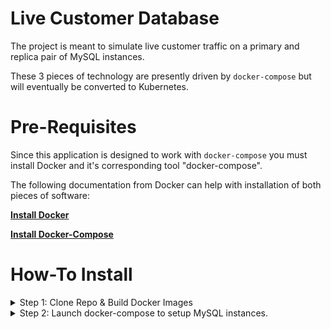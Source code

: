 # Live Customer Database
The project is meant to simulate live customer traffic on a primary and replica pair of MySQL instances. 

These 3 pieces of technology are presently driven by `docker-compose` but will eventually be converted to Kubernetes.

# Pre-Requisites

Since this application is designed to work with `docker-compose` you must install Docker and it's corresponding tool "docker-compose".

The following documentation from Docker can help with installation of both pieces of software:

<b>
<a href="https://docs.docker.com/get-docker/">Install Docker</a>


<a href="https://docs.docker.com/compose/install/">Install Docker-Compose</a>
</b>

# How-To Install

<details><summary>Step 1: Clone Repo & Build Docker Images</summary>
<p>

### Clone Repo & Build Docker Images

The following command will clone the repository to your local dev environment.

```bash
git clone https://github.com/excircle/liveDB.git
```
Once cloned, change directories into the folder called `images` and build the Docker image needed for the liveDB app.

```bash
cd images
sudo docker build -t livedb/mysql57 .
cd .. #To take you back to the 'liveDB' root directory "
```
Once complete you'll be able to use this image with the following docker-compose file.
</p>
</details>

<details><summary>Step 2: Launch docker-compose to setup MySQL instances.</summary>
<p>

### Configure 'docker-compose.yml' and Launch

The 
</p>
</details>